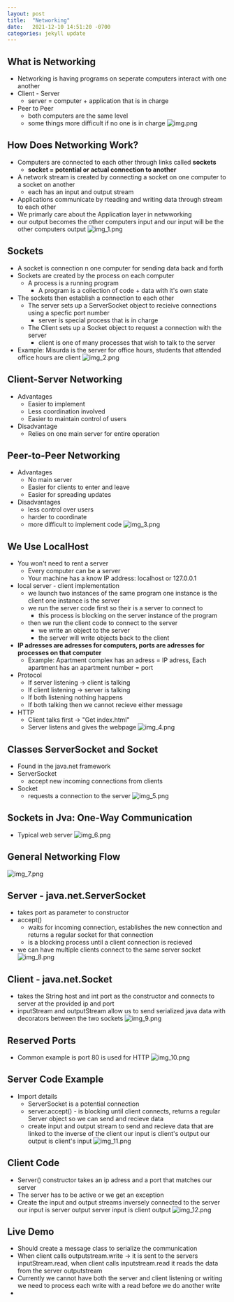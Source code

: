 ```yaml
---
layout: post
title:  "Networking"
date:   2021-12-10 14:51:20 -0700
categories: jekyll update
---
```


<link rel="stylesheet" href="/assets/style.css">


## What is Networking

- Networking is having programs on seperate computers interact with one another
- Client - Server
  - server = computer + application that is in charge
- Peer to Peer
  - both computers are the same level
  - some things more difficult if no one is in charge
![img.png](/assets/networking/img.png?style=centerme)

## How Does Networking Work?

- Computers are connected to each other through links called **sockets**
  - **socket = potential or actual connection to another**
- A network stream is created by connecting a socket on one computer to a socket on another
  - each has an input and output stream
- Applications communicate by rteading and writing data through stream to each other
- We primarly care about the Application layer in netwworking
- our output becomes the other computers input and our input will be the other computers output
![img_1.png](/assets/networking/img_1.png?style=centerme)

## Sockets

- A socket is connection n one computer for sending data back and forth
- Sockets are created by the process on each computer
  - A process is a running program
    - A program is a collection of code + data with it's own state
- The sockets then establish a connection to each other
  - The server sets up a ServerSocket object to recieive connections using a specfic port number
    - server is special process that is in charge
  - The Client sets up a Socket object to request a connection with the server
    - client is one of many processes that wish to talk to the server
- Example: Misurda is the server for office hours, students that attended office hours are client
![img_2.png](/assets/networking/img_2.png?style=centerme) 

## Client-Server Networking

- Advantages
  - Easier to implement
  - Less coordination involved
  - Easier to maintain control of users
- Disadvantage
  - Relies on one main server for entire operation

## Peer-to-Peer Networking

- Advantages
  - No main server
  - Easier for clients to enter and leave
  - Easier for spreading updates
- Disadvantages
  - less control over users
  - harder to coordinate
  - more difficult to implement code
![img_3.png](/assets/networking/img_3.png?style=centerme) 

## We Use LocalHost

- You won't need to rent a server
  - Every computer can be a server
  - Your machine has a know IP address: localhost or 127.0.0.1
- local server - client implementation
  - we launch two instances of the same program one instance is the client one instance is the server
  - we run the server code first so their is a server to connect to
    - this process is blocking on the server instance of the program
  - then we run the client code to connect to the server
    - we write an object to the server
    - the server will write objects back to the client
- **IP adresses are adresses for computers, ports are adresses for processes on that computer**
  - Example: Apartment complex has an adress = IP adress, Each apartment has an apartment number = port
- Protocol
  - If server listening -> client is talking
  - If client listening -> server is talking
  - If both listening nothing happens
  - If both talking then we cannot recieve either message
- HTTP
  - Client talks first -> "Get index.html"
  - Server listens and gives the webpage
![img_4.png](/assets/networking/img_4.png?style=centerme) 

## Classes ServerSocket and Socket

- Found in the java.net framework
- ServerSocket
  - accept new incoming connections from clients
- Socket
  - requests a connection to the server
![img_5.png](/assets/networking/img_5.png?style=centerme) 

## Sockets in Jva: One-Way Communication

- Typical web server
![img_6.png](/assets/networking/img_6.png?style=centerme) 

## General Networking Flow

![img_7.png](/assets/networking/img_7.png?style=centerme) 

## Server - java.net.ServerSocket

- takes port as parameter to constructor
- accept()
  - waits for incoming connection, establishes the new connection and returns a regular socket for that
    connection
  - is a blocking process until a client connection is recieved
- we can have multiple clients connect to the same server socket
![img_8.png](/assets/networking/img_8.png?style=centerme)

## Client - java.net.Socket

- takes the String host and int port as the constructor and connects to server at the provided ip and port
- inputStream and outputStream allow us to send serialized java data with decorators between the two sockets
![img_9.png](/assets/networking/img_9.png?style=centerme)

## Reserved Ports

- Common example is port 80 is used for HTTP
![img_10.png](/assets/networking/img_10.png?style=centerme) 

## Server Code Example

- Import details
  - ServerSocket is a potential connection
  - server.accept() - is blocking until client connects, returns a regular Server object so we can send and recieve data
  - create input and output stream to send and recieve data that are linked to the inverse of the client our input
    is client's output our output is client's input
![img_11.png](/assets/networking/img_11.png?style=centerme) 

## Client Code

- Server() constructor takes an ip adress and a port that matches our server
- The server has to be active or we get an exception
- Create the input and output streams inversely connected to the server our input is server output server input is
  client output
![img_12.png](/assets/networking/img_12.png?style=centerme) 

## Live Demo

- Should create a message class to serialize the communication
- When client calls outputstream.write -> it is sent to the servers inputStream.read, when client calls
  inputstream.read it reads the data from the server outputstream
- Currently we cannot have both the server and client listening or writing we need to process each write with a read
  before we do another write
-
